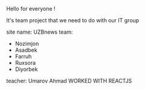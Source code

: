 Hello for everyone !

It's team project that we need to do with our IT group

site name: UZBnews
team:
- Nozimjon
- Asadbek
- Farruh
- Ruxsora
- Diyorbek

teacher: Umarov Ahmad
WORKED WITH REACTJS
